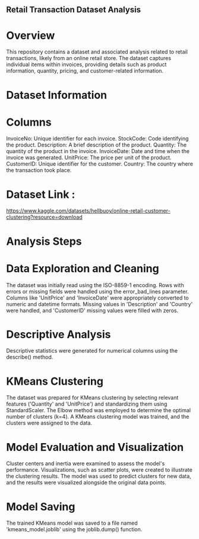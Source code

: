 ## Retail Transaction Dataset Analysis
# Overview
This repository contains a dataset and associated analysis related to retail transactions, likely from an online retail store. The dataset captures individual items within invoices, providing details such as product information, quantity, pricing, and customer-related information.

# Dataset Information
# Columns
InvoiceNo: Unique identifier for each invoice.
StockCode: Code identifying the product.
Description: A brief description of the product.
Quantity: The quantity of the product in the invoice.
InvoiceDate: Date and time when the invoice was generated.
UnitPrice: The price per unit of the product.
CustomerID: Unique identifier for the customer.
Country: The country where the transaction took place.

# Dataset Link :
 https://www.kaggle.com/datasets/hellbuoy/online-retail-customer-clustering?resource=download
# Analysis Steps
# Data Exploration and Cleaning
The dataset was initially read using the ISO-8859-1 encoding.
Rows with errors or missing fields were handled using the error_bad_lines parameter.
Columns like 'UnitPrice' and 'InvoiceDate' were appropriately converted to numeric and datetime formats.
Missing values in 'Description' and 'Country' were handled, and 'CustomerID' missing values were filled with zeros.
# Descriptive Analysis
Descriptive statistics were generated for numerical columns using the describe() method.
# KMeans Clustering
The dataset was prepared for KMeans clustering by selecting relevant features ('Quantity' and 'UnitPrice') and standardizing them using StandardScaler.
The Elbow method was employed to determine the optimal number of clusters (k=4).
A KMeans clustering model was trained, and the clusters were assigned to the data.
# Model Evaluation and Visualization
Cluster centers and inertia were examined to assess the model's performance.
Visualizations, such as scatter plots, were created to illustrate the clustering results.
The model was used to predict clusters for new data, and the results were visualized alongside the original data points.
# Model Saving
The trained KMeans model was saved to a file named 'kmeans_model.joblib' using the joblib.dump() function.
